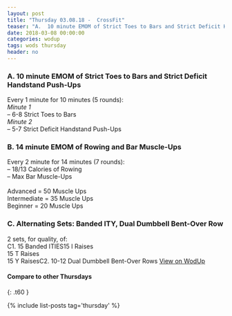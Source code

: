 ```yaml
---
layout: post
title: "Thursday 03.08.18 -  CrossFit"
teaser: "A.  10 minute EMOM of Strict Toes to Bars and Strict Deficit Handstand Push-Ups<br/> B.  14 minute EMOM of Rowing and Bar Muscle-Ups<br/> C. Alternating Sets: Banded ITY, Dual Dumbbell Bent-Over Row"
date: 2018-03-08 00:00:00
categories: wodup
tags: wods thursday
header: no
---
```



<h3>A.  10 minute EMOM of Strict Toes to Bars and Strict Deficit Handstand Push-Ups</h3>
Every 1 minute for 10 minutes (5 rounds):<br/><em>Minute 1</em><br/>– 6-8 Strict Toes to Bars<br/><em>Minute 2</em><br/>– 5-7 Strict Deficit Handstand Push-Ups<br/>
<h3>B.  14 minute EMOM of Rowing and Bar Muscle-Ups</h3>
Every 2 minute for 14 minutes (7 rounds):<br/>– 18/13 Calories of Rowing<br/>– Max Bar Muscle-Ups<br/><br/>Advanced = 50 Muscle Ups<br/>
Intermediate = 35 Muscle Ups<br/>
Beginner = 20 Muscle Ups
<h3>C. Alternating Sets: Banded ITY, Dual Dumbbell Bent-Over Row</h3>
2 sets, for quality,  of:<br/>C1. 15 Banded ITIES15 I Raises<br/>
15 T Raises<br/>
15 Y RaisesC2. 10-12 Dual Dumbbell Bent-Over Rows
<a href="https://www.wodup.com/gyms/asphodel/wods/4724" target="blank">View on WodUp</a>


#### Compare to other Thursdays
{: .t60 }

{% include list-posts tag='thursday' %}